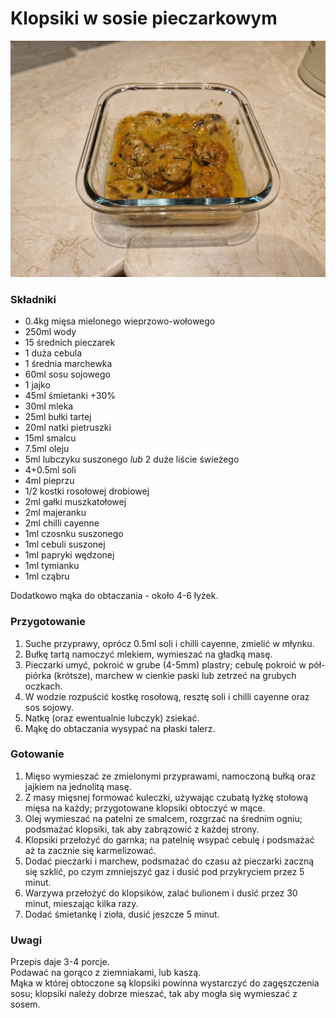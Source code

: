 # Klopsiki w sosie pieczarkowym

![Zdjęcie dania](Klopsiki_w_sosie_pieczarkowym.jpg)

### Składniki
- 0.4kg mięsa mielonego wieprzowo-wołowego
- 250ml wody
- 15 średnich pieczarek
- 1 duża cebula
- 1 średnia marchewka
- 60ml sosu sojowego
- 1 jajko
- 45ml śmietanki +30%
- 30ml mleka
- 25ml bułki tartej
- 20ml natki pietruszki
- 15ml smalcu
- 7.5ml oleju
- 5ml lubczyku suszonego *lub* 2 duże liście świeżego
- 4+0.5ml soli
- 4ml pieprzu
- 1/2 kostki rosołowej drobiowej
- 2ml gałki muszkatołowej
- 2ml majeranku
- 2ml chilli cayenne
- 1ml czosnku suszonego
- 1ml cebuli suszonej
- 1ml papryki wędzonej
- 1ml tymianku
- 1ml cząbru

Dodatkowo mąka do obtaczania - około 4-6 łyżek.

### Przygotowanie
1. Suche przyprawy, oprócz 0.5ml soli i chilli cayenne, zmielić w młynku.
2. Bułkę tartą namoczyć mlekiem, wymieszać na gładką masę.
3. Pieczarki umyć, pokroić w grube (4-5mm) plastry; cebulę pokroić w pół-piórka (krótsze), marchew w cienkie paski lub zetrzeć na grubych oczkach.
4. W wodzie rozpuścić kostkę rosołową, resztę soli i chilli cayenne oraz sos sojowy.
5. Natkę (oraz ewentualnie lubczyk) zsiekać.
6. Mąkę do obtaczania wysypać na płaski talerz.

### Gotowanie
1. Mięso wymieszać ze zmielonymi przyprawami, namoczoną bułką oraz jajkiem na jednolitą masę.
2. Z masy mięsnej formować kuleczki, używając czubatą łyżkę stołową mięsa na każdy; przygotowane klopsiki obtoczyć w mące.
3. Olej wymieszać na patelni ze smalcem, rozgrzać na średnim ogniu; podsmażać klopsiki, tak aby zabrązowić z każdej strony.
4. Klopsiki przełożyć do garnka; na patelnię wsypać cebulę i podsmażać aż ta zacznie się karmelizować.
5. Dodać pieczarki i marchew, podsmażać do czasu aż pieczarki zaczną się szklić, po czym zmniejszyć gaz i dusić pod przykryciem przez 5 minut.
6. Warzywa przełożyć do klopsików, zalać bulionem i dusić przez 30 minut, mieszając kilka razy.
7. Dodać śmietankę i zioła, dusić jeszcze 5 minut.

### Uwagi
Przepis daje 3-4 porcje.\
Podawać na gorąco z ziemniakami, lub kaszą.\
Mąka w której obtoczone są klopsiki powinna wystarczyć do zagęszczenia sosu; klopsiki należy dobrze mieszać, tak aby mogła się wymieszać z sosem.
